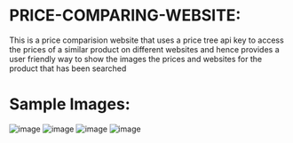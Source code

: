 # PRICE-COMPARING-WEBSITE:
This is a price comparision website that uses a price tree api key to access the prices of a similar product on different websites and hence provides a user friendly way to show the images the prices and websites for the product that has been searched 
# Sample Images: 
![image](https://github.com/pranavsrinivasa/PRICE-COMPARING-WEBSITE/assets/126983069/5d5d3e29-4621-4f12-b076-a91323c2e905)
![image](https://github.com/pranavsrinivasa/PRICE-COMPARING-WEBSITE/assets/126983069/63bb6d0b-f709-4d72-b4ed-58633fb1d621)
![image](https://github.com/pranavsrinivasa/PRICE-COMPARING-WEBSITE/assets/126983069/daf8ef6d-e746-4905-85f1-f380b51b3c12)
![image](https://github.com/pranavsrinivasa/PRICE-COMPARING-WEBSITE/assets/126983069/81f48e0b-ebd9-471f-a0e0-8738b4dca237)

